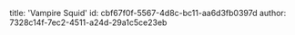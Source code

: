 title: 'Vampire Squid'
id: cbf67f0f-5567-4d8c-bc11-aa6d3fb0397d
author: 7328c14f-7ec2-4511-a24d-29a1c5ce23eb
